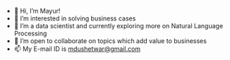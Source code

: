- 👋 Hi, I’m Mayur!
- 👀 I’m interested in solving business cases
- 🌱 I’m a data scientist and currently exploring more on Natural Language Processing 
- 💞️ I’m open to collaborate on topics which add value to businesses
- 📫 My E-mail ID is mdushetwar@gmail.com

<!---
mdushetwar/mdushetwar is a ✨ special ✨ repository because its `README.md` (this file) appears on your GitHub profile.
You can click the Preview link to take a look at your changes.
--->

